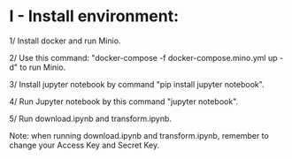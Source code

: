 # I - Install environment:

1/ Install docker and run Minio.

2/ Use this command: "docker-compose -f docker-compose.mino.yml up -d" to run Minio.

3/ Install jupyter notebook by command "pip install jupyter notebook".

4/ Run Jupyter notebook by this command "jupyter notebook".

5/ Run download.ipynb and transform.ipynb.

Note: when running download.ipynb and transform.ipynb, remember to change your Access Key and Secret Key.